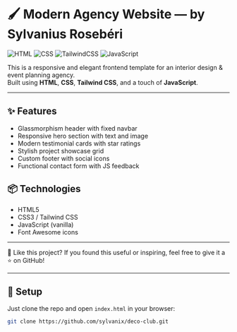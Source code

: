 # 🖌️ Modern Agency Website — by Sylvanius Rosebéri



![HTML](https://img.shields.io/badge/HTML5-E34F26?style=flat-square&logo=html5&logoColor=white)
![CSS](https://img.shields.io/badge/CSS3-1572B6?style=flat-square&logo=css3&logoColor=white)
![TailwindCSS](https://img.shields.io/badge/Made%20with-TailwindCSS-38bdf8?logo=tailwindcss&logoColor=white&style=flat-square)
![JavaScript](https://img.shields.io/badge/JavaScript-F7DF1E?style=flat-square&logo=javascript&logoColor=black)

This is a responsive and elegant frontend template for an interior design & event planning agency.  
Built using **HTML**, **CSS**, **Tailwind CSS**, and a touch of **JavaScript**.

---

## ✨ Features

- Glassmorphism header with fixed navbar  
- Responsive hero section with text and image  
- Modern testimonial cards with star ratings  
- Stylish project showcase grid  
- Custom footer with social icons  
- Functional contact form with JS feedback

## 📦 Technologies

- HTML5  
- CSS3 / Tailwind CSS  
- JavaScript (vanilla)  
- Font Awesome icons

---

🙌 Like this project?
If you found this useful or inspiring, feel free to give it a ⭐️ on GitHub!

---

## 🚀 Setup

Just clone the repo and open `index.html` in your browser:

```bash
git clone https://github.com/sylvanix/deco-club.git

